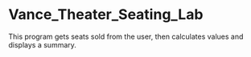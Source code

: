 # Vance_Theater_Seating_Lab
This program gets seats sold from the user, then calculates values and displays a summary.
